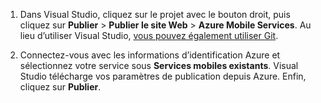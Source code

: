 
1. Dans Visual Studio, cliquez sur le projet avec le bouton droit, puis cliquez sur **Publier** > **Publier le site Web** > **Azure Mobile Services**. Au lieu d’utiliser Visual Studio, [vous pouvez également utiliser Git](../articles/mobile-services/mobile-services-dotnet-backend-store-code-source-control.md).

2. Connectez-vous avec les informations d’identification Azure et sélectionnez votre service sous **Services mobiles existants**. Visual Studio télécharge vos paramètres de publication depuis Azure. Enfin, cliquez sur **Publier**.

<!---HONumber=July15_HO3-->